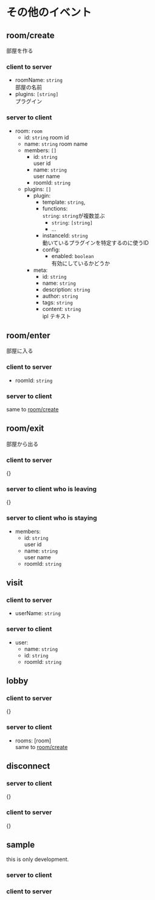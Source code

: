 # その他のイベント

## room/create
部屋を作る
### client to server
- roomName: `string`  
部屋の名前
- plugins: `[string]`  
プラグイン
### server to client 
- room: `room`
  - id: `string`
  room id
  - name: `string`
  room name
  - members: `[]`
    - id: `string`  
    user id
    - name: `string`  
    user name
    - roomId: `string`  
  - plugins: `[]`
    - plugin:
      - template: `string`,
      - functions:  
        `string`: `string`が複数並ぶ 
        - `string`: `[string]`
        - ...
      - instanceId: `string`  
      動いているプラグインを特定するのに使うID
      - config:
        - enabled: `boolean`  
        有効にしているかどうか
    - meta: 
      - id: `string`
      - name: `string`
      - description: `string`
      - author: `string`
      - tags: `string`
      - content: `string`  
      ipl テキスト

## room/enter
部屋に入る
### client to server
- roomId: `string`
### server to client 
same to [room/create](#roomcreate)

## room/exit
部屋から出る
### client to server
{}
### server to client who is leaving
{}
### server to client who is staying
- members: 
  - id: `string`  
  user id
  - name: `string`  
  user name
  - roomId: `string`  
  
## visit
### client to server
- userName: `string`
### server to client 
- user:
  - name: `string`
  - id: `string`
  - roomId: `string`

## lobby
### client to server
{}
### server to client 
- rooms: [room]  
same to [room/create](#roomcreate)

## disconnect
### server to client 
{}
### client to server
{}

## sample
this is only development.
### server to client 
### client to server

